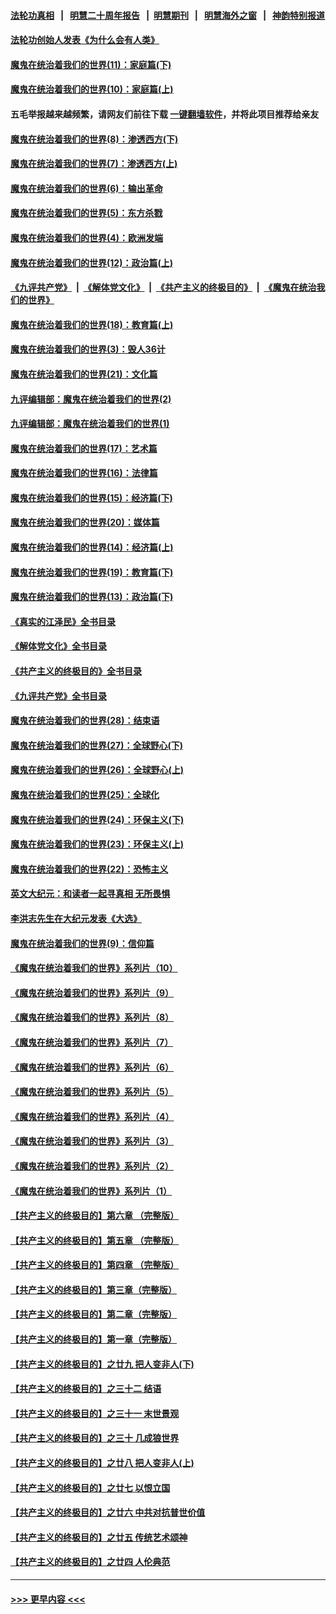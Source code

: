 #### [法轮功真相](https://github.com/gfw-breaker/truth/blob/master/README.md?t=0) &nbsp;&nbsp;|&nbsp;&nbsp; [明慧二十周年报告](https://github.com/gfw-breaker/mh-reports/blob/master/README.md?t=0) &nbsp;&nbsp;|&nbsp;&nbsp;[明慧期刊](https://github.com/gfw-breaker/mh-qikan) &nbsp;&nbsp;|&nbsp;&nbsp; [明慧海外之窗](https://github.com/gfw-breaker/mh-news/blob/master/README.md?t=0) &nbsp;&nbsp;|&nbsp;&nbsp; [神韵特别报道](https://github.com/gfw-breaker/mh-news/blob/master/shenyun.md?t=0)
#### [法轮功创始人发表《为什么会有人类》](../pages/nsc422/n13912117.md?t=01261843) 
#### [魔鬼在统治着我们的世界(11)：家庭篇(下)](../pages/nsc422/n10440961.md?t=01261843) 
#### [魔鬼在统治着我们的世界(10)：家庭篇(上)](../pages/nsc422/n10435448.md?t=01261843) 
#### 五毛举报越来越频繁，请网友们前往下载 [一键翻墙软件](https://github.com/gfw-breaker/ssr-accounts)，并将此项目推荐给亲友
#### [魔鬼在统治着我们的世界(8)：渗透西方(下)](../pages/nsc422/n10429603.md?t=01261843) 
#### [魔鬼在统治着我们的世界(7)：渗透西方(上)](../pages/nsc422/n10426013.md?t=01261843) 
#### [魔鬼在统治着我们的世界(6)：输出革命](../pages/nsc422/n10421536.md?t=01261843) 
#### [魔鬼在统治着我们的世界(5)：东方杀戮](../pages/nsc422/n10417707.md?t=01261843) 
#### [魔鬼在统治着我们的世界(4)：欧洲发端](../pages/nsc422/n10414890.md?t=01261843) 
#### [魔鬼在统治着我们的世界(12)：政治篇(上)](../pages/nsc422/n10444576.md?t=01261843) 
#### [《九评共产党》](https://github.com/begood0513/9ping.md/blob/master/README.md) &nbsp;|&nbsp; [《解体党文化》](../../../../jtdwh.md/blob/master/README.md)  &nbsp;|&nbsp; [《共产主义的终极目的》](../../../../gczydzjmd.md/blob/master/README.md) &nbsp;|&nbsp; [《魔鬼在统治我们的世界》](../../../../mgztzwmdsj.md/blob/master/README.md) 
#### [魔鬼在统治着我们的世界(18)：教育篇(上)](../pages/nsc422/n10526970.md?t=01261843) 
#### [魔鬼在统治着我们的世界(3)：毁人36计](../pages/nsc422/n10411583.md?t=01261843) 
#### [魔鬼在统治着我们的世界(21)：文化篇](../pages/nsc422/n10597706.md?t=01261843) 
#### [九评编辑部：魔鬼在统治着我们的世界(2)](../pages/nsc422/n10410036.md?t=01261843) 
#### [九评编辑部：魔鬼在统治着我们的世界(1)](../pages/nsc422/n10406825.md?t=01261843) 
#### [魔鬼在统治着我们的世界(17)：艺术篇](../pages/nsc422/n10499093.md?t=01261843) 
#### [魔鬼在统治着我们的世界(16)：法律篇](../pages/nsc422/n10485969.md?t=01261843) 
#### [魔鬼在统治着我们的世界(15)：经济篇(下)](../pages/nsc422/n10469975.md?t=01261843) 
#### [魔鬼在统治着我们的世界(20)：媒体篇](../pages/nsc422/n10586579.md?t=01261843) 
#### [魔鬼在统治着我们的世界(14)：经济篇(上)](../pages/nsc422/n10457370.md?t=01261843) 
#### [魔鬼在统治着我们的世界(19)：教育篇(下)](../pages/nsc422/n10564808.md?t=01261843) 
#### [魔鬼在统治着我们的世界(13)：政治篇(下)](../pages/nsc422/n10448270.md?t=01261843) 
#### [《真实的江泽民》全书目录](../pages/nsc422/n13721399.md?t=01261843) 
#### [《解体党文化》全书目录](../pages/nsc422/n13721157.md?t=01261843) 
#### [《共产主义的终极目的》全书目录](../pages/nsc422/n13721048.md?t=01261843) 
#### [《九评共产党》全书目录](../pages/nsc422/n13708085.md?t=01261843) 
#### [魔鬼在统治着我们的世界(28)：结束语](../pages/nsc422/n10936246.md?t=01261843) 
#### [魔鬼在统治着我们的世界(27)：全球野心(下)](../pages/nsc422/n10928319.md?t=01261843) 
#### [魔鬼在统治着我们的世界(26)：全球野心(上)](../pages/nsc422/n10900318.md?t=01261843) 
#### [魔鬼在统治着我们的世界(25)：全球化](../pages/nsc422/n10788205.md?t=01261843) 
#### [魔鬼在统治着我们的世界(24)：环保主义(下)](../pages/nsc422/n10695307.md?t=01261843) 
#### [魔鬼在统治着我们的世界(23)：环保主义(上)](../pages/nsc422/n10688613.md?t=01261843) 
#### [魔鬼在统治着我们的世界(22)：恐怖主义](../pages/nsc422/n10614727.md?t=01261843) 
#### [英文大纪元：和读者一起寻真相 无所畏惧](../pages/nsc422/n12542027.md?t=01261843) 
#### [李洪志先生在大纪元发表《大选》](../pages/nsc422/n12534746.md?t=01261843) 
#### [魔鬼在统治着我们的世界(9)：信仰篇](../pages/nsc422/n10432159.md?t=01261843) 
#### [《魔鬼在统治着我们的世界》系列片（10）](../pages/nsc422/n12292670.md?t=01261843) 
#### [《魔鬼在统治着我们的世界》系列片（9）](../pages/nsc422/n12290859.md?t=01261843) 
#### [《魔鬼在统治着我们的世界》系列片（8）](../pages/nsc422/n12287445.md?t=01261843) 
#### [《魔鬼在统治着我们的世界》系列片（7）](../pages/nsc422/n12283425.md?t=01261843) 
#### [《魔鬼在统治着我们的世界》系列片（6）](../pages/nsc422/n12282314.md?t=01261843) 
#### [《魔鬼在统治着我们的世界》系列片（5）](../pages/nsc422/n12281419.md?t=01261843) 
#### [《魔鬼在统治着我们的世界》系列片（4）](../pages/nsc422/n12274024.md?t=01261843) 
#### [《魔鬼在统治着我们的世界》系列片（3）](../pages/nsc422/n12271322.md?t=01261843) 
#### [《魔鬼在统治着我们的世界》系列片（2）](../pages/nsc422/n12269049.md?t=01261843) 
#### [《魔鬼在统治着我们的世界》系列片（1）](../pages/nsc422/n12267575.md?t=01261843) 
#### [【共产主义的终极目的】第六章 （完整版）](../pages/nsc422/n11428913.md?t=01261843) 
#### [【共产主义的终极目的】第五章 （完整版）](../pages/nsc422/n11428912.md?t=01261843) 
#### [【共产主义的终极目的】第四章 （完整版）](../pages/nsc422/n11428907.md?t=01261843) 
#### [【共产主义的终极目的】第三章（完整版）](../pages/nsc422/n11428848.md?t=01261843) 
#### [【共产主义的终极目的】第二章（完整版）](../pages/nsc422/n11428831.md?t=01261843) 
#### [【共产主义的终极目的】第一章（完整版）](../pages/nsc422/n11417651.md?t=01261843) 
#### [【共产主义的终极目的】之廿九 把人变非人(下)](../pages/nsc422/n11344140.md?t=01261843) 
#### [【共产主义的终极目的】之三十二 结语](../pages/nsc422/n11360535.md?t=01261843) 
#### [【共产主义的终极目的】之三十一 末世景观](../pages/nsc422/n11351129.md?t=01261843) 
#### [【共产主义的终极目的】之三十 几成狼世界](../pages/nsc422/n11348280.md?t=01261843) 
#### [【共产主义的终极目的】之廿八 把人变非人(上)](../pages/nsc422/n11340492.md?t=01261843) 
#### [【共产主义的终极目的】之廿七 以恨立国](../pages/nsc422/n11336944.md?t=01261843) 
#### [【共产主义的终极目的】之廿六 中共对抗普世价值](../pages/nsc422/n11324785.md?t=01261843) 
#### [【共产主义的终极目的】之廿五 传统艺术颂神](../pages/nsc422/n11296396.md?t=01261843) 
#### [【共产主义的终极目的】之廿四 人伦典范](../pages/nsc422/n11296397.md?t=01261843) 

----
#### [ >>> 更早内容 <<< ](../indexes/nsc422-earlier.md)
